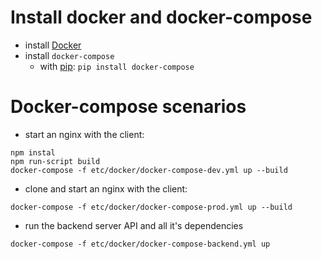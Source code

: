 # Install docker and docker-compose

* install [Docker](https://docs.docker.com/install/)
* install `docker-compose`
  * with [pip](https://packaging.python.org/tutorials/installing-packages/): `pip install docker-compose`
# Docker-compose scenarios
* start an nginx with the client:
``` shell
npm instal
npm run-script build
docker-compose -f etc/docker/docker-compose-dev.yml up --build
```
* clone and start an nginx with the client:
``` shell
docker-compose -f etc/docker/docker-compose-prod.yml up --build
```
* run the backend server API and all it's dependencies
``` shell
docker-compose -f etc/docker/docker-compose-backend.yml up
```
